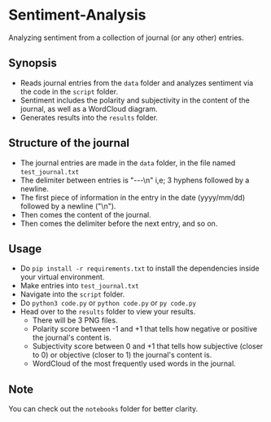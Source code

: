 # Sentiment-Analysis
Analyzing sentiment from a collection of journal (or any other) entries.

## Synopsis
- Reads journal entries from the `data` folder and analyzes sentiment via the code in the `script` folder.
- Sentiment includes the polarity and subjectivity in the content of the journal, as well as a WordCloud diagram.
- Generates results into the `results` folder.

## Structure of the journal
- The journal entries are made in the `data` folder, in the file named `test_journal.txt`
- The delimiter between entries is "---\n" i,e; 3 hyphens followed by a newline.
- The first piece of information in the entry in the date (yyyy/mm/dd) followed by a newline ("\n").
- Then comes the content of the journal.
- Then comes the delimiter before the next entry, and so on.

## Usage
- Do `pip install -r requirements.txt` to install the dependencies inside your virtual environment.
- Make entries into `test_journal.txt`
- Navigate into the `script` folder.
- Do `python3 code.py` or `python code.py` or `py code.py`
- Head over to the `results` folder to view your results.
  - There will be 3 PNG files.
  - Polarity score between -1 and +1 that tells how negative or positive the journal's content is.
  - Subjectivity score between 0 and +1 that tells how subjective (closer to 0) or objective (closer to 1) the journal's content is.
  - WordCloud of the most frequently used words in the journal.

## Note
You can check out the `notebooks` folder for better clarity.
